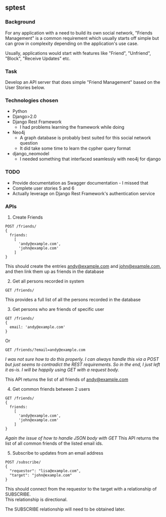 ## sptest

### Background
For any application with a need to build its own social network, "Friends Management" is a common requirement
which usually starts off simple but can grow in complexity depending on the application's use case.

Usually, applications would start with features like "Friend", "Unfriend", "Block", "Receive Updates" etc.

### Task

Develop an API server that does simple "Friend Management" based on the User Stories below.

### Technologies chosen

* Python
* Django>2.0
* Django Rest Framework
  * I had problems learning the framework while doing
* Neo4j
  * A graph database is probably best suited for this social network question
  * It did take some time to learn the cypher query format
* django_neomodel
  * I needed something that interfaced seamlessly with neo4j for django

### TODO
- Provide documentation as Swagger documentation - I missed that
- Complete user stories 5 and 6
- Actually leverage on Django Rest Framework's authentication service

### APIs

1. Create Friends

```
POST /friends/
{
  friends:
    [
      'andy@example.com',
      'john@example.com'
    ]
}
```

This should create the entries andy@example.com and john@example.com, and then link them up as friends in the database

2. Get all persons recorded in system

```
GET /friends/
```

This provides a full list of all the persons recorded in the database

3. Get persons who are friends of specific user

```
GET /friends/
{
  email: 'andy@example.com'
}
```

Or

```
GET /friends/?email=andy@example.com
```

*I was not sure how to do this properly.  I can always handle this via a POST but just seems to contradict the REST 
requirements.  So in the end, I just left it as-is.  I will be happily using GET with a request body.*

This API returns the list of all friends of andy@example.com

4. Get common friends between 2 users

```
GET /friends/
{
  friends:
    [
      'andy@example.com',
      'john@example.com'
    ]
}
```

*Again the issue of how to handle JSON body with GET*
This API returns the list of all common friends of the listed email ids.

5. Subscribe to updates from an email address

```
POST /subscribe/
{
  "requestor": "lisa@example.com",
  "target": "john@example.com"
}
```

This should connect from the requestor to the target with a relationship of SUBSCRIBE.  
This relationship is directional.

The SUBSCRIBE relationship will need to be obtained later.
